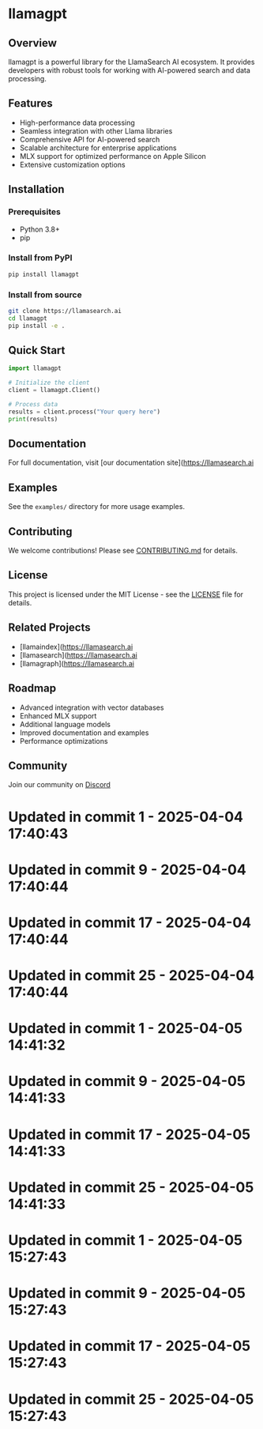 # llamagpt

## Overview
llamagpt is a powerful library for the LlamaSearch AI ecosystem. It provides developers with robust tools for working with AI-powered search and data processing.

## Features
- High-performance data processing
- Seamless integration with other Llama libraries
- Comprehensive API for AI-powered search
- Scalable architecture for enterprise applications
- MLX support for optimized performance on Apple Silicon
- Extensive customization options

## Installation

### Prerequisites
- Python 3.8+
- pip

### Install from PyPI
```bash
pip install llamagpt
```

### Install from source
```bash
git clone https://llamasearch.ai
cd llamagpt
pip install -e .
```

## Quick Start
```python
import llamagpt

# Initialize the client
client = llamagpt.Client()

# Process data
results = client.process("Your query here")
print(results)
```

## Documentation
For full documentation, visit [our documentation site](https://llamasearch.ai

## Examples
See the `examples/` directory for more usage examples.

## Contributing
We welcome contributions! Please see [CONTRIBUTING.md](CONTRIBUTING.md) for details.

## License
This project is licensed under the MIT License - see the [LICENSE](LICENSE) file for details.

## Related Projects
- [llamaindex](https://llamasearch.ai
- [llamasearch](https://llamasearch.ai
- [llamagraph](https://llamasearch.ai

## Roadmap
- Advanced integration with vector databases
- Enhanced MLX support
- Additional language models
- Improved documentation and examples
- Performance optimizations

## Community
Join our community on [Discord](https://discord.gg/llamasearch)

# Updated in commit 1 - 2025-04-04 17:40:43

# Updated in commit 9 - 2025-04-04 17:40:44

# Updated in commit 17 - 2025-04-04 17:40:44

# Updated in commit 25 - 2025-04-04 17:40:44

# Updated in commit 1 - 2025-04-05 14:41:32

# Updated in commit 9 - 2025-04-05 14:41:33

# Updated in commit 17 - 2025-04-05 14:41:33

# Updated in commit 25 - 2025-04-05 14:41:33

# Updated in commit 1 - 2025-04-05 15:27:43

# Updated in commit 9 - 2025-04-05 15:27:43

# Updated in commit 17 - 2025-04-05 15:27:43

# Updated in commit 25 - 2025-04-05 15:27:43
